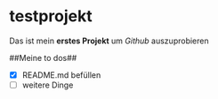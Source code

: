 # testprojekt
Das ist mein **erstes Projekt** um *Github* auszuprobieren

##Meine to dos##
-[x] README.md befüllen
-[ ] weitere Dinge
